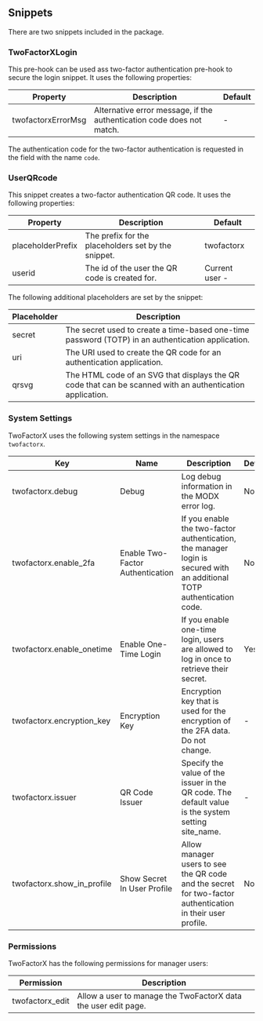 ## Snippets

There are two snippets included in the package.

### TwoFactorXLogin

This pre-hook can be used ass two-factor authentication pre-hook to secure the
login snippet. It uses the following properties:

| Property           | Description                                                           | Default |
|--------------------|-----------------------------------------------------------------------|---------|
| twofactorxErrorMsg | Alternative error message, if the authentication code does not match. | -       |

The authentication code for the two-factor authentication is requested in the
field with the name `code`.

### UserQRcode

This snippet creates a two-factor authentication QR code. It uses the following properties:

| Property          | Description                                         | Default        |
|-------------------|-----------------------------------------------------|----------------|
| placeholderPrefix | The prefix for the placeholders set by the snippet. | twofactorx     |
| userid            | The id of the user the QR code is created for.      | Current user - |

The following additional placeholders are set by the snippet:

| Placeholder | Description                                                                                               | 
|-------------|-----------------------------------------------------------------------------------------------------------|
| secret      | The secret used to create a time-based one-time password (TOTP) in an authentication application.         |
| uri         | The URI used to create the QR code for an authentication application.                                     |
| qrsvg       | The HTML code of an SVG that displays the QR code that can be scanned with an authentication application. |


### System Settings

TwoFactorX uses the following system settings in the namespace `twofactorx`.

| Key                        | Name                             | Description                                                                                                            | Default |
|----------------------------|----------------------------------|------------------------------------------------------------------------------------------------------------------------|---------|
| twofactorx.debug           | Debug                            | Log debug information in the MODX error log.                                                                           | No      |
| twofactorx.enable_2fa      | Enable Two-Factor Authentication | If you enable the two-factor authentication, the manager login is secured with an additional TOTP authentication code. | No      |
| twofactorx.enable_onetime  | Enable One-Time Login            | If you enable one-time login, users are allowed to log in once to retrieve their secret.                               | Yes     |
| twofactorx.encryption_key  | Encryption Key                   | Encryption key that is used for the encryption of the 2FA data. Do not change.                                         | -       |
| twofactorx.issuer          | QR Code Issuer                   | Specify the value of the issuer in the QR code. The default value is the system setting site_name.                     | -       |
| twofactorx.show_in_profile | Show Secret In User Profile      | Allow manager users to see the QR code and the secret for two-factor authentication in their user profile.             | No      |
### Permissions

TwoFactorX has the following permissions for manager users:

| Permission      | Description                                                    |                                                                                                                   
|-----------------|----------------------------------------------------------------|
| twofactorx_edit | Allow a user to manage the TwoFactorX data the user edit page. |
